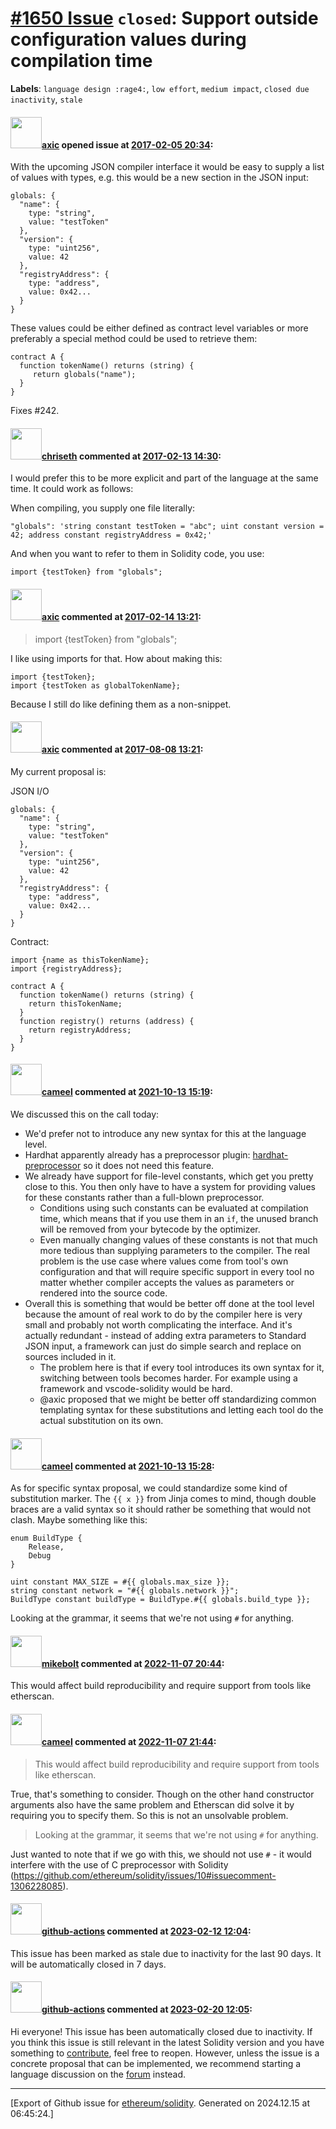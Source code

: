 # [\#1650 Issue](https://github.com/ethereum/solidity/issues/1650) `closed`: Support outside configuration values during compilation time
**Labels**: `language design :rage4:`, `low effort`, `medium impact`, `closed due inactivity`, `stale`


#### <img src="https://avatars.githubusercontent.com/u/20340?v=4" width="50">[axic](https://github.com/axic) opened issue at [2017-02-05 20:34](https://github.com/ethereum/solidity/issues/1650):

With the upcoming JSON compiler interface it would be easy to supply a list of values with types, e.g. this would be a new section in the JSON input:
```
globals: {
  "name": {
    type: "string",
    value: "testToken"
  },
  "version": {
    type: "uint256",
    value: 42
  },
  "registryAddress": {
    type: "address",
    value: 0x42...
  }
}
```

These values could be either defined as contract level variables or more preferably a special method could be used to retrieve them:
```
contract A {
  function tokenName() returns (string) {
     return globals("name");
  }
}
```

Fixes #242.

#### <img src="https://avatars.githubusercontent.com/u/9073706?v=4" width="50">[chriseth](https://github.com/chriseth) commented at [2017-02-13 14:30](https://github.com/ethereum/solidity/issues/1650#issuecomment-279407543):

I would prefer this to be more explicit and part of the language at the same time. It could work as follows:

When compiling, you supply one file literally:
```
"globals": 'string constant testToken = "abc"; uint constant version = 42; address constant registryAddress = 0x42;'
```

And when you want to refer to them in Solidity code, you use:

```
import {testToken} from "globals";
```

#### <img src="https://avatars.githubusercontent.com/u/20340?v=4" width="50">[axic](https://github.com/axic) commented at [2017-02-14 13:21](https://github.com/ethereum/solidity/issues/1650#issuecomment-279705182):

> import {testToken} from "globals";

I like using imports for that. How about making this:
```
import {testToken};
import {testToken as globalTokenName};
```

Because I still do like defining them as a non-snippet.

#### <img src="https://avatars.githubusercontent.com/u/20340?v=4" width="50">[axic](https://github.com/axic) commented at [2017-08-08 13:21](https://github.com/ethereum/solidity/issues/1650#issuecomment-320953878):

My current proposal is:

JSON I/O
```
globals: {
  "name": {
    type: "string",
    value: "testToken"
  },
  "version": {
    type: "uint256",
    value: 42
  },
  "registryAddress": {
    type: "address",
    value: 0x42...
  }
}
```

Contract:
```
import {name as thisTokenName};
import {registryAddress};

contract A {
  function tokenName() returns (string) {
    return thisTokenName;
  }
  function registry() returns (address) {
    return registryAddress;
  }
}
```

#### <img src="https://avatars.githubusercontent.com/u/137030?v=4" width="50">[cameel](https://github.com/cameel) commented at [2021-10-13 15:19](https://github.com/ethereum/solidity/issues/1650#issuecomment-942412565):

We discussed this on the call today:
- We'd prefer not to introduce any new syntax for this at the language level.
- Hardhat apparently already has a preprocessor plugin: [hardhat-preprocessor](https://hardhat.org/plugins/hardhat-preprocessor.html) so it does not need this feature.
- We already have support for file-level constants, which get you pretty close to this. You then only have to have a system for providing values for these constants rather than a full-blown preprocessor.
    - Conditions using such constants can be evaluated at compilation time, which means that if you use them in an `if`, the unused branch will be removed from your bytecode by the optimizer.
    - Even manually changing values of these constants is not that much more tedious than supplying parameters to the compiler. The real problem is the use case where values come from tool's own configuration and that will require specific support in every tool no matter whether compiler accepts the values as parameters or rendered into the source code.
- Overall this is something that would be better off done at the tool level because the amount of real work to do by the compiler here is very small and probably not worth complicating the interface. And it's actually redundant - instead of adding extra parameters to Standard JSON input, a framework can just do simple search and replace on sources included in it.
    - The problem here is that if every tool introduces its own syntax for it, switching between tools becomes harder. For example using a framework and vscode-solidity would be hard.
    - @axic proposed that we might be better off standardizing common templating syntax for these substitutions and letting each tool do the actual substitution on its own.

#### <img src="https://avatars.githubusercontent.com/u/137030?v=4" width="50">[cameel](https://github.com/cameel) commented at [2021-10-13 15:28](https://github.com/ethereum/solidity/issues/1650#issuecomment-942420580):

As for specific syntax proposal, we could standardize some kind of substitution marker. The `{{ x }}` from Jinja comes to mind, though double braces are a valid syntax so it should rather be something that would not clash. Maybe something like this:
```solidity
enum BuildType {
    Release,
    Debug
}

uint constant MAX_SIZE = #{{ globals.max_size }};
string constant network = "#{{ globals.network }}";
BuildType constant buildType = BuildType.#{{ globals.build_type }};
```
Looking at the grammar, it seems that we're not using `#` for anything.

#### <img src="https://avatars.githubusercontent.com/u/2136767?v=4" width="50">[mikebolt](https://github.com/mikebolt) commented at [2022-11-07 20:44](https://github.com/ethereum/solidity/issues/1650#issuecomment-1306165292):

This would affect build reproducibility and require support from tools like etherscan.

#### <img src="https://avatars.githubusercontent.com/u/137030?v=4" width="50">[cameel](https://github.com/cameel) commented at [2022-11-07 21:44](https://github.com/ethereum/solidity/issues/1650#issuecomment-1306240215):

> This would affect build reproducibility and require support from tools like etherscan.

True, that's something to consider. Though on the other hand constructor arguments also have the same problem and Etherscan did solve it by requiring you to specify them. So this is not an unsolvable problem.

> Looking at the grammar, it seems that we're not using `#` for anything.

Just wanted to note that if we go with this, we should not use `#` - it would interfere with the use of C preprocessor with Solidity (https://github.com/ethereum/solidity/issues/10#issuecomment-1306228085).

#### <img src="https://avatars.githubusercontent.com/in/15368?v=4" width="50">[github-actions](https://github.com/apps/github-actions) commented at [2023-02-12 12:04](https://github.com/ethereum/solidity/issues/1650#issuecomment-1427015874):

This issue has been marked as stale due to inactivity for the last 90 days.
It will be automatically closed in 7 days.

#### <img src="https://avatars.githubusercontent.com/in/15368?v=4" width="50">[github-actions](https://github.com/apps/github-actions) commented at [2023-02-20 12:05](https://github.com/ethereum/solidity/issues/1650#issuecomment-1436878700):

Hi everyone! This issue has been automatically closed due to inactivity.
If you think this issue is still relevant in the latest Solidity version and you have something to [contribute](https://docs.soliditylang.org/en/latest/contributing.html), feel free to reopen.
However, unless the issue is a concrete proposal that can be implemented, we recommend starting a language discussion on the [forum](https://forum.soliditylang.org) instead.


-------------------------------------------------------------------------------



[Export of Github issue for [ethereum/solidity](https://github.com/ethereum/solidity). Generated on 2024.12.15 at 06:45:24.]
